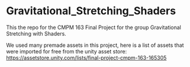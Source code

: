 # Gravitational_Stretching_Shaders
This the repo for the CMPM 163 Final Project for the group Gravitational Stretching with Shaders.


We used many premade assets in this project, here is a list of assets that were imported for free from the unity asset store:
https://assetstore.unity.com/lists/final-project-cmpm-163-165305
